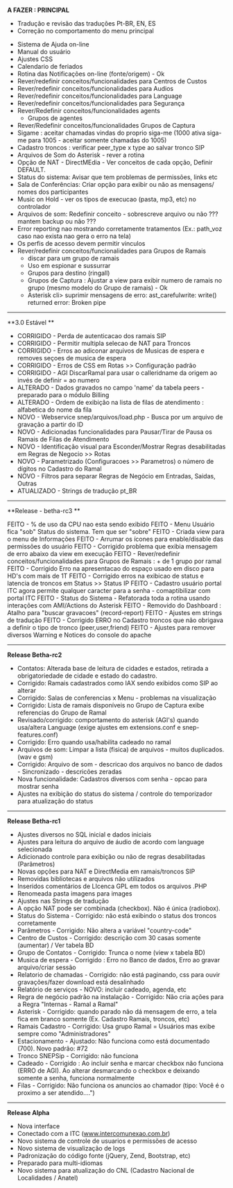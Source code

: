 **A FAZER : PRINCIPAL**

* Tradução e revisão das traduções Pt-BR, EN, ES
* Correção no comportamento do menu principal
- Sistema de Ajuda on-line
- Manual do usuário
- Ajustes CSS
- Calendario de feriados
- Rotina das Notificações on-line (fonte/origem) - Ok
- Rever/redefinir conceitos/funcionalidades para Centros de Custos
- Rever/redefinir conceitos/funcionalidades para Audios
- Rever/redefinir conceitos/funcionalidades para Language
- Rever/redefinir conceitos/funcionalidades para Segurança
- Rever/Redefinir conceitos/funcionalidades agents
  - Grupos de agentes
- Rever/Redefinir conceitos/funcionalidades Grupos de Captura
- Sigame : aceitar chamadas vindas do proprio siga-me (1000 ativa siga-me para 1005 - aceitar somente chamadas do 1005)
- Cadastro troncos :  verificar peer_type x type ao salvar tronco SIP
- Arquivos de Som do Asterisk - rever a rotina
- Opção de NAT - DirectMEdia - Ver conceitos de cada opção, Definir DEFAULT.
- Status do sistema: Avisar que tem problemas de permissões, links etc
- Sala de Conferências: Criar opção para exibir ou não as mensagens/ nomes dos participantes
- Music on Hold - ver os tipos de execucao (pasta, mp3, etc) no controlador
- Arquivos de som: Redefinir conceito  - sobrescreve arquivo ou não ??? mantem backup ou não ???
- Error reporting nao mostrando corretamente tratamentos (Ex.: path_voz caso nao exista nao gera o erro na tela)
- Os perfis de acesso devem permitir vinculos
- Rever/redefinir conceitos/funcionalidades para Grupos de Ramais
  - discar para um grupo de ramais
  - Uso em espionar e sussurrar
  - Grupos para destino (ringall)   
  - Grupos de Captura : Ajustar a view para exibir numero de ramais no grupo (mesmo modelo do Grupo de ramais) - Ok
  - Asterisk cli> suprimir mensagens de erro: ast_carefulwrite: write() returned error: Broken pipe

---------------------------------
**3.0 Estável **

- CORRIGIDO - Perda de autenticacao dos ramais SIP
- CORRIGIDO - Permitir multipla selecao de NAT para Troncos 
- CORRIGIDO - Erros ao adiconar arquivos de Musicas de espera e removes seçoes de musica de espera
- CORRIGIDO - Erros de CSS em Rotas >> Configuração padrão
- CORRIGIDO - AGI DiscarRamal para usar o calleridname da origem ao invés de definir = ao numero
- ALTERADO - Dados gravados no campo 'name' da tabela peers - preparado para o módulo Billing
- ALTERADO - Ordem de exibição na lista de filas de atendimento : alfabetica do nome da fila
- NOVO - Webservice snep/arquivos/load.php - Busca por um arquivo de gravação a partir do ID
- NOVO - Adicionadas funcionalidades para Pausar/Tirar de Pausa os Ramais de Filas de Atendimento
- NOVO - Identificação visual para Esconder/Mostrar Regras desabilitadas em Regras de Negocio >> Rotas
- NOVO - Parametrizado (Configuracoes >> Parametros) o número de dígitos no Cadastro do Ramal
- NOVO - Filtros para separar Regras de Negócio em Entradas, Saidas, Outras
- ATUALIZADO - Strings de tradução pt_BR 

---------------------------------
**Release - betha-rc3 **

FEITO - % de uso da CPU nao esta sendo exibido
FEITO - Menu Usuário fica "sob" Status do sistema. Tem que ser "sobre"
FEITO - Criada view para o menu de Informações
FEITO - Arrumar os ícones para enable/disable das permissões do usuário
FEITO - Corrigido problema que exibia mensagem de erro abaixo da view em execução
FEITO - Rever/redefinir conceitos/funcionalidades para Grupos de Ramais : + de 1 grupo por ramal
FEITO - Corrigido Erro na apresentacao do espaço usado em disco para HD's com mais de 1T
FEITO - Corrigido erros na exibicao de status e latencia de troncos em Status >> Status IP
FEITO - Cadastro usuário portal ITC agora permite qualquer caracter para a senha - comaptibilizar com portal ITC
FEITO - Status do Sistema -  Refatorada toda a rotina usando interações com AMI/Actions do Asterisk
FEITO - Removido do Dashboard : Atalho para "buscar gravacoes" (record-report) 
FEITO - Ajustes em strings de tradução
FEITO - Corrigido ERRO no Cadastro troncos que não obrigava a definir o tipo de tronco (peer,user,friend)
FEITO - Ajustes para remover diversos Warning e Notices do console do apache

---------------------------------
**Release Betha-rc2**

- Contatos: Alterada base de leitura de cidades e estados, retirada a obrigatoriedade de cidade e estado do cadastro.
- Corrigido: Ramais cadastrados como IAX sendo exibidos como SIP ao alterar
- Corrigido: Salas de conferencias x Menu - problemas na visualização
- Corrigido: Lista de ramais disponíveis no Grupo de Captura exibe referencias do Grupo de Ramal
- Revisado/corrigido: comportamento do asterisk (AGI's) quando usa/altera Language (exige ajustes em extensions.conf e snep-features.conf)
- Corrigido: Erro quando usa/habilita cadeado no ramal
- Arquivos de som: Limpar a lista (fisica) de arquivos - muitos duplicados. (wav e gsm)
- Corrigido: Arquivo de som - descricao dos arquivos no banco de dados - Sincronizado - descricões zeradas
- Nova funcionalidade: Cadastros diversos com senha - opcao para mostrar senha
- Ajustes na exibição do status do sistema / controle do temporizador para atualização do status

---------------------------------
**Release Betha-rc1**

- Ajustes diversos no SQL inicial e dados iniciais
- Ajustes para leitura do arquivo de áudio de acordo com language selecionada
- Adicionado controle para exibição ou não de regras desabilitadas (Parâmetros)
- Novas opções para NAT e DirectMedia em ramais/troncos SIP
- Removidas bibliotecas e arquivos não utilizados
- Inseridos comentários de LIcenca GPL em todos os arquivos .PHP
- Renomeada pasta imagens para images
- Ajustes nas Strings de tradução
- A opção NAT pode ser combinada (checkbox). Não é única (radiobox).
- Status do Sistema - Corrigido: não está exibindo o status dos troncos corretamente
- Parâmetros - Corrigido: Não altera a variável "country-code"
- Centro de Custos - Corrigido: descrição com 30 casas somente (aumentar) / Ver tabela BD
- Grupo de Contatos - Corrigido:   Trunca o nome (view x tabela BD)
- Musica de espera - Corrigido : Erro no Banco de dados, Erro ao gravar arquivo/criar sessão
- Relatorio de chamadas - Corrigido:  não está paginando, css para ouvir gravações/fazer download está desalinhado
- Relatório de serviços - NOVO: incluir cadeado, agenda, etc
- Regra de negócio padrão na instalação - Corrigido: Não cria ações para a Regra "Internas - Ramal a Ramal"
- Asterisk - Corrigido: quando parado não dá mensagem de erro, a tela fica em branco somente (Ex. Cadastro Ramais, troncos, etc)
- Ramais Cadastro - Corrigido: Usa grupo Ramal = Usuários mas exibe sempre como "Administradores"
- Estacionamento  - Ajustado: Não funciona como está documentado (700). Novo padrão: #72
- Tronco SNEPSip - Corrigido:  não funciona
- Cadeado - Corrigido : Ao incluir senha e marcar checkbox não funciona (ERRO de AGI). Ao alterar desmarcando o checkbox e deixando somente a senha, funciona normalmente
- Filas - Corrigido: Não funciona os anuncios ao chamador (tipo: Você é o proximo a ser atendido....")

---------------------------------
**Release Alpha**

- Nova interface
- Conectado com a ITC  (www.intercomunexao.com.br)
- Novo sistema de controle de usuarios e permissões de acesso
- Novo sistema de visualização de logs
- Padronização do código fonte (jQuery, Zend, Bootstrap, etc)
- Preparado para multi-idiomas
- Novo sistema para atualização do CNL (Cadastro Nacional de Localidades / Anatel)
